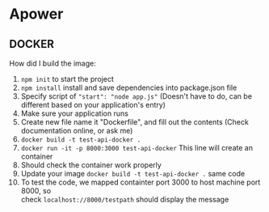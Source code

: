 # Apower
## DOCKER

How did I build the image:   
1. ``` npm init ``` to start the project   
2. ``` npm install ``` install and save dependencies into package.json file   
3. Specify script of ```"start": "node app.js"``` (Doesn't have to do, can be different based on your application's entry)
4. Make sure your application runs   
5. Create new file name it "Dockerfile", and fill out the contents (Check documentation online, or ask me)   
6. ```docker build -t test-api-docker .```    
7. ```docker run -it -p 8000:3000 test-api-docker``` This line will create an container    
8. Should check the container work properly
9. Update your image ```docker build -t test-api-docker .```  same code   
10. To test the code, we mapped containter port 3000 to host machine port 8000, so   
check ```localhost://8000/testpath``` should display the message